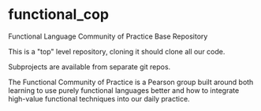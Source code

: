 # functional_cop
Functional Language Community of Practice Base Repository

This is a "top" level repository, cloning it should clone all our code.

Subprojects are available from separate git repos.

The Functional Community of Practice is a Pearson group built around both learning to use purely functional languages
better and how to integrate high-value functional techniques into our daily practice.

